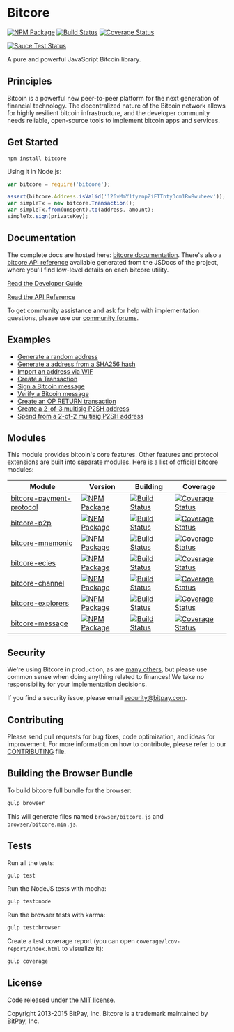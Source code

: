 Bitcore
=======

[![NPM Package](https://img.shields.io/npm/v/bitcore.svg?style=flat-square)](https://www.npmjs.org/package/bitcore)
[![Build Status](https://img.shields.io/travis/bitpay/bitcore.svg?branch=master&style=flat-square)](https://travis-ci.org/bitpay/bitcore)
[![Coverage Status](https://img.shields.io/coveralls/bitpay/bitcore.svg?style=flat-square)](https://coveralls.io/r/bitpay/bitcore)

[![Sauce Test Status](https://saucelabs.com/browser-matrix/maraoz.svg)](https://saucelabs.com/u/maraoz)

A pure and powerful JavaScript Bitcoin library.

## Principles

Bitcoin is a powerful new peer-to-peer platform for the next generation of financial technology. The decentralized nature of the Bitcoin network allows for highly resilient bitcoin infrastructure, and the developer community needs reliable, open-source tools to implement bitcoin apps and services.

## Get Started

```
npm install bitcore
```

Using it in Node.js:

```javascript
var bitcore = require('bitcore');

assert(bitcore.Address.isValid('126vMmY1fyznpZiFTTnty3cm1Rw8wuheev'));
var simpleTx = new bitcore.Transaction();
var simpleTx.from(unspent).to(address, amount);
simpleTx.sign(privateKey);
```

## Documentation

The complete docs are hosted here: [bitcore documentation](http://bitcore.io/guide/). There's also a [bitcore API reference](http://bitcore.io/api/) available generated from the JSDocs of the project, where you'll find low-level details on each bitcore utility.

[Read the Developer Guide](http://bitcore.io/guide/)

[Read the API Reference](http://bitcore.io/api/)

To get community assistance and ask for help with implementation questions, please use our [community forums](http://bitpaylabs.com/c/bitcore).

## Examples

* [Generate a random address](https://github.com/bitpay/bitcore/blob/master/docs/examples.md#generate-a-random-address)
* [Generate a address from a SHA256 hash](https://github.com/bitpay/bitcore/blob/master/docs/examples.md#generate-a-address-from-a-sha256-hash)
* [Import an address via WIF](https://github.com/bitpay/bitcore/blob/master/docs/examples.md#import-an-address-via-wif)
* [Create a Transaction](https://github.com/bitpay/bitcore/blob/master/docs/examples.md#create-a-transaction)
* [Sign a Bitcoin message](https://github.com/bitpay/bitcore/blob/master/docs/examples.md#sign-a-bitcoin-message)
* [Verify a Bitcoin message](https://github.com/bitpay/bitcore/blob/master/docs/examples.md#verify-a-bitcoin-message)
* [Create an OP RETURN transaction](https://github.com/bitpay/bitcore/blob/master/docs/examples.md#create-an-op-return-transaction)
* [Create a 2-of-3 multisig P2SH address](https://github.com/bitpay/bitcore/blob/master/docs/examples.md#create-a-2-of-3-multisig-p2sh-address)
* [Spend from a 2-of-2 multisig P2SH address](https://github.com/bitpay/bitcore/blob/master/docs/examples.md#spend-from-a-2-of-2-multisig-p2sh-address)


## Modules
This module provides bitcoin's core features. Other features and protocol extensions are built into separate modules. Here is a list of official bitcore modules:

Module | Version | Building | Coverage
-------|---------|----------|---------
[bitcore-payment-protocol](http://github.com/bitpay/bitcore-payment-protocol) | [![NPM Package](https://img.shields.io/npm/v/bitcore-payment-protocol.svg?style=flat-square)](https://www.npmjs.org/package/bitcore-payment-protocol) | [![Build Status](https://img.shields.io/travis/bitpay/bitcore-payment-protocol.svg?branch=master&style=flat-square)](https://travis-ci.org/bitpay/bitcore-payment-protocol) | [![Coverage Status](https://img.shields.io/coveralls/bitpay/bitcore-payment-protocol.svg?style=flat-square)](https://coveralls.io/r/bitpay/bitcore-payment-protocol)
[bitcore-p2p](http://github.com/bitpay/bitcore-p2p) | [![NPM Package](https://img.shields.io/npm/v/bitcore-p2p.svg?style=flat-square)](https://www.npmjs.org/package/bitcore-p2p) | [![Build Status](https://img.shields.io/travis/bitpay/bitcore-p2p.svg?branch=master&style=flat-square)](https://travis-ci.org/bitpay/bitcore-p2p) | [![Coverage Status](https://img.shields.io/coveralls/bitpay/bitcore-p2p.svg?style=flat-square)](https://coveralls.io/r/bitpay/bitcore-p2p?branch=master)
[bitcore-mnemonic](http://github.com/bitpay/bitcore-mnemonic) | [![NPM Package](https://img.shields.io/npm/v/bitcore-mnemonic.svg?style=flat-square)](https://www.npmjs.org/package/bitcore-mnemonic) |  [![Build Status](https://img.shields.io/travis/bitpay/bitcore-mnemonic.svg?branch=master&style=flat-square)](https://travis-ci.org/bitpay/bitcore-mnemonic) | [![Coverage Status](https://img.shields.io/coveralls/bitpay/bitcore-mnemonic.svg?style=flat-square)](https://coveralls.io/r/bitpay/bitcore-mnemonic)
[bitcore-ecies](http://github.com/bitpay/bitcore-ecies) | [![NPM Package](https://img.shields.io/npm/v/bitcore-ecies.svg?style=flat-square)](https://www.npmjs.org/package/bitcore-ecies) | [![Build Status](https://img.shields.io/travis/bitpay/bitcore-ecies.svg?branch=master&style=flat-square)](https://travis-ci.org/bitpay/bitcore-ecies) | [![Coverage Status](https://img.shields.io/coveralls/bitpay/bitcore-ecies.svg?style=flat-square)](https://coveralls.io/r/bitpay/bitcore-ecies)
[bitcore-channel](http://github.com/bitpay/bitcore-channel) | [![NPM Package](https://img.shields.io/npm/v/bitcore-channel.svg?style=flat-square)](https://www.npmjs.org/package/bitcore-channel) | [![Build Status](https://img.shields.io/travis/bitpay/bitcore-channel.svg?branch=master&style=flat-square)](https://travis-ci.org/bitpay/bitcore-channel) | [![Coverage Status](https://img.shields.io/coveralls/bitpay/bitcore-channel.svg?style=flat-square)](https://coveralls.io/r/bitpay/bitcore-channel)
[bitcore-explorers](http://github.com/bitpay/bitcore-explorers) | [![NPM Package](https://img.shields.io/npm/v/bitcore-explorers.svg?style=flat-square)](https://www.npmjs.org/package/bitcore-explorers) | [![Build Status](https://img.shields.io/travis/bitpay/bitcore-explorers.svg?branch=master&style=flat-square)](https://travis-ci.org/bitpay/bitcore-explorers) | [![Coverage Status](https://img.shields.io/coveralls/bitpay/bitcore-explorers.svg?style=flat-square)](https://coveralls.io/r/bitpay/bitcore-explorers)
[bitcore-message](http://github.com/bitpay/bitcore-message) | [![NPM Package](https://img.shields.io/npm/v/bitcore-message.svg?style=flat-square)](https://www.npmjs.org/package/bitcore-message) | [![Build Status](https://img.shields.io/travis/bitpay/bitcore-message.svg?branch=master&style=flat-square)](https://travis-ci.org/bitpay/bitcore-message) | [![Coverage Status](https://img.shields.io/coveralls/bitpay/bitcore-message.svg?style=flat-square)](https://coveralls.io/r/bitpay/bitcore-message)

## Security

We're using Bitcore in production, as are [many others](http://bitcore.io#projects), but please use common sense when doing anything related to finances! We take no responsibility for your implementation decisions.

If you find a security issue, please email security@bitpay.com.

## Contributing

Please send pull requests for bug fixes, code optimization, and ideas for improvement. For more information on how to contribute, please refer to our [CONTRIBUTING](https://github.com/bitpay/bitcore/blob/master/CONTRIBUTING.md) file. 

## Building the Browser Bundle

To build bitcore full bundle for the browser:

```sh
gulp browser
```

This will generate files named `browser/bitcore.js` and `browser/bitcore.min.js`.

## Tests

Run all the tests:

```sh
gulp test
```

Run the NodeJS tests with mocha:

```sh
gulp test:node
```

Run the browser tests with karma:

```sh
gulp test:browser
```

Create a test coverage report (you can open `coverage/lcov-report/index.html` to visualize it):

```sh
gulp coverage
```

## License

Code released under [the MIT license](https://github.com/bitpay/bitcore/blob/master/LICENSE).

Copyright 2013-2015 BitPay, Inc. Bitcore is a trademark maintained by BitPay, Inc.
